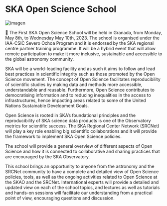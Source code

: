 # SKA Open Science School

![imagen](https://user-images.githubusercontent.com/7033451/233352453-c4561246-7d58-4685-bcac-7aa246b6cf71.png)


:rocket:  The First SKA Open Science School will be held in Granada, from Monday, May 8th, to Wednesday May 10th, 2023. The school is organised under the IAA-CSIC Severo Ochoa Program and it is endorsed by the SKA regional centre partner training programme. It will be a hybrid event that will allow remote participation to make it more inclusive, sustainable and accessible to the global astronomy community.

SKA will be a world-leading facility and as such it aims to follow and lead best practices in scientific integrity such as those promoted by the Open Science movement. The concept of Open Science facilitates reproducibility of scientific studies by making data and methods more accessible, understandable and reusable. Furthermore, Open Science contributes to democratising information and to reducing inequalities in the access to infrastructures, hence impacting areas related to some of the United Nations Sustainable Development Goals.

Open Science is rooted in SKA’s foundational principles and the reproducibility of SKA science data products is one of the Observatory metrics for scientific success. The SKA Regional Center Network (SRCNet) will play a key role enabling big scientific collaborations and it will provide the framework to implement SKA Open Science policies. 

The school will provide a general overview of different aspects of Open Science and how it is connected to collaborative and sharing practices that are encouraged by the SKA Observatory.

This school brings an opportunity to anyone from the astronomy and the SRCNet community to have a complete and detailed view of Open Science policies, tools, as well as the ongoing activities related to Open Science at the SKAO and the SRCNet. International experts will provide a detailed and updated view on each of the school topics, and lectures as well as tutorials and hands-on sessions will facilitate our understanding from a practical point of view, encouraging questions and discussion.

